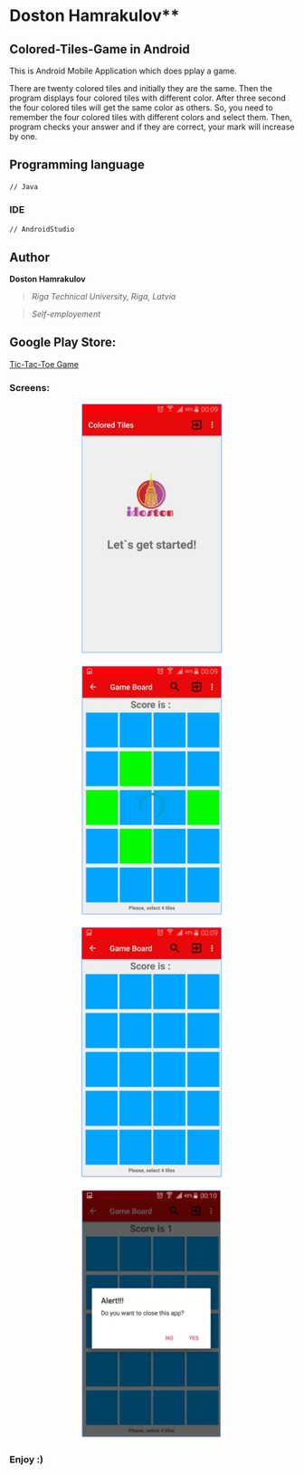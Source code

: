 # Doston Hamrakulov**


## Colored-Tiles-Game in Android

This is Android Mobile Application which does pplay a game. 

There are twenty colored tiles and initially they are the same. Then the program displays four colored tiles with different color. After three second the four colored tiles will get the same color as others. So, you need to remember the four colored tiles with different colors and select them. Then, program checks your answer and if they are correct, your mark will increase by one.


## Programming language
```[java]
// Java
```

### IDE
```[androidstudio]
// AndroidStudio
```

## Author
**Doston Hamrakulov**
>*Riga Technical University, Riga, Latvia*

>*Self-employement*

## Google Play Store:

<a href="https://play.google.com/store/apps/details?id=com.idoston.coloured_tiles_game" target="_blank">Tic-Tac-Toe Game</a>

### Screens:

<p align="center"><img width="50%" height="50%" src="https://github.com/dostonhamrakulov/Colored-Tiles-Game/blob/master/Images/images_1.png" /></p>

<p align="center"><img width="50%" height="50%" src="https://github.com/dostonhamrakulov/Colored-Tiles-Game/blob/master/Images/images_2.PNG" /></p>

<p align="center"><img width="50%" height="50%" src="https://github.com/dostonhamrakulov/Colored-Tiles-Game/blob/master/Images/images_3.PNG" /></p>

<p align="center"><img width="50%" height="50%" src="https://github.com/dostonhamrakulov/Colored-Tiles-Game/blob/master/Images/images_4.PNG" /></p>

### Enjoy :)